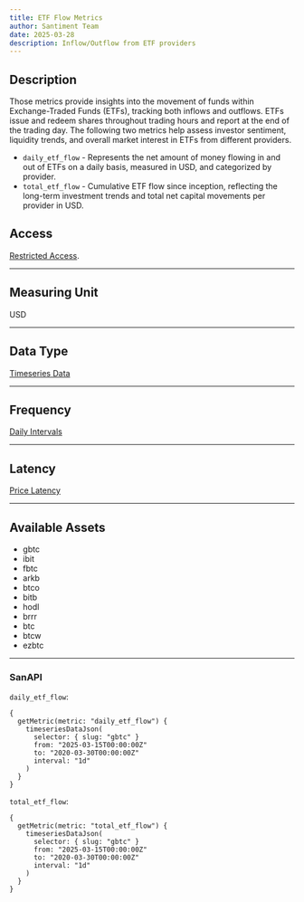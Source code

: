 ```yaml
---
title: ETF Flow Metrics
author: Santiment Team
date: 2025-03-28
description: Inflow/Outflow from ETF providers
---
```


## Description

Those metrics provide insights into the movement of funds within Exchange-Traded Funds (ETFs), tracking both inflows and outflows. ETFs issue and redeem shares throughout trading hours and report at the end of the trading day.
The following two metrics help assess investor sentiment, liquidity trends, and overall market interest in ETFs from different providers.

- `daily_etf_flow` - Represents the net amount of money flowing in and out of ETFs on a daily basis, measured in USD, and categorized by provider.
- `total_etf_flow` - Cumulative ETF flow since inception, reflecting the long-term investment trends and total net capital movements per provider in USD.



## Access

[Restricted Access](/metrics/details/access#restricted-access).

---

## Measuring Unit

USD

---

## Data Type

[Timeseries Data](/metrics/details/data-type#timeseries-data)

---

## Frequency

[Daily Intervals](/metrics/details/frequency#daily-frequency)

---

## Latency

[Price Latency](/metrics/details/latency#daily-metrics-latency)

---

## Available Assets

- gbtc 
- ibit 
- fbtc 
- arkb 
- btco 
- bitb 
- hodl 
- brrr 
- btc  
- btcw 
- ezbtc

---

### SanAPI

`daily_etf_flow`:

```graphql-explorer
{
  getMetric(metric: "daily_etf_flow") {
    timeseriesDataJson(
      selector: { slug: "gbtc" }
      from: "2025-03-15T00:00:00Z"
      to: "2020-03-30T00:00:00Z"
      interval: "1d"
    )
  }
}
```

`total_etf_flow`:

```graphql-explorer
{
  getMetric(metric: "total_etf_flow") {
    timeseriesDataJson(
      selector: { slug: "gbtc" }
      from: "2025-03-15T00:00:00Z"
      to: "2020-03-30T00:00:00Z"
      interval: "1d"
    )
  }
}
```
